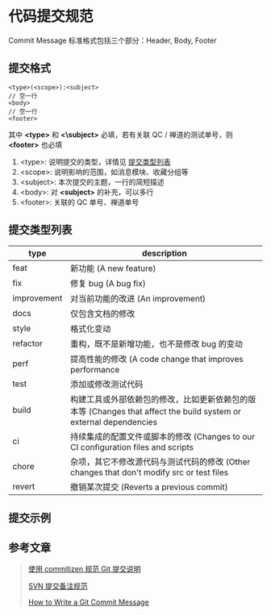 # 代码提交规范

Commit Message 标准格式包括三个部分：Header, Body, Footer

## 提交格式

```text{1}
<type>(<scope>):<subject>
// 空一行
<body>
// 空一行
<footer>
```

其中 **\<type\>** 和 **<\subject\>** 必填，若有关联 QC / 禅道的测试单号，则 **\<footer\>** 也必填

1. \<type\>: 说明提交的类型，详情见 [提交类型列表](./code-spec#提交类型列表)
2. \<scope\>: 说明影响的范围，如消息模块、收藏分组等
3. \<subject\>: 本次提交的主题，一行的简短描述
4. \<body\>: 对 **\<subject\>** 的补充，可以多行
5. \<footer\>: 关联的 QC 单号、禅道单号

## 提交类型列表

| type        | description                                                                                                       |
| ----------- | ----------------------------------------------------------------------------------------------------------------- |
| feat        | 新功能 (A new feature)                                                                                            |
| fix         | 修复 bug (A bug fix)                                                                                              |
| improvement | 对当前功能的改进 (An improvement)                                                                                 |
| docs        | 仅包含文档的修改                                                                                                  |
| style       | 格式化变动                                                                                                        |
| refactor    | 重构，既不是新增功能，也不是修改 bug 的变动                                                                       |
| perf        | 提高性能的修改 (A code change that improves performance                                                           |
| test        | 添加或修改测试代码                                                                                                |
| build       | 构建工具或外部依赖包的修改，比如更新依赖包的版本等 (Changes that affect the build system or external dependencies |
| ci          | 持续集成的配置文件或脚本的修改 (Changes to our CI configuration files and scripts                                 |
| chore       | 杂项，其它不修改源代码与测试代码的修改 (Other changes that don't modify src or test files                         |
| revert      | 撤销某次提交 (Reverts a previous commit)                                                                          |

## 提交示例



## 参考文章

> [使用 commitizen 规范 Git 提交说明](https://zhuanlan.zhihu.com/p/132348944)
>
> [SVN 提交备注规范](https://blog.csdn.net/yunfeather/article/details/126505266)
>
> [How to Write a Git Commit Message](https://cbea.ms/git-commit/)
